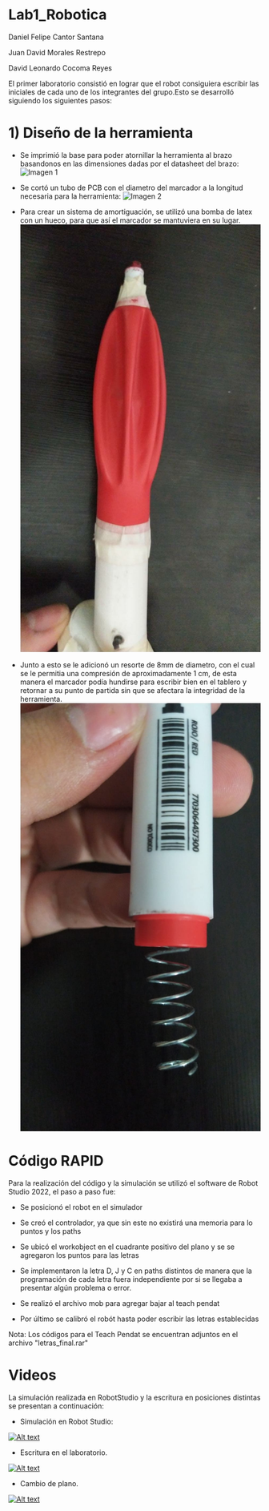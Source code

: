 # Lab1_Robotica

Daniel Felipe Cantor Santana

Juan David Morales Restrepo

David Leonardo Cocoma Reyes



El primer laboratorio consistió en lograr que el robot consiguiera escribir las iniciales de cada uno de los integrantes del grupo.Esto se desarrolló siguiendo los siguientes pasos:

# 1) Diseño de la herramienta
- Se imprimió la base para poder atornillar la herramienta al brazo basandonos en las dimensiones dadas por el datasheet del brazo:
![Imagen 1](https://github.com/Robotica-2022-I/Lab1_Robotica/blob/main/Base%20herramienta.jpeg)

- Se cortó un tubo de PCB con el diametro del marcador a la longitud necesaria para la herramienta:
![Imagen 2](https://github.com/Robotica-2022-I/Lab1_Robotica/blob/main/Tubo%20PBC.jpeg)

- Para crear un sistema de amortiguación, se utilizó una bomba de latex con un hueco, para que así el marcador se mantuviera en su lugar.
![Imagen 3](https://github.com/Robotica-2022-I/Lab1_Robotica/blob/main/Bomba.jpg)

- Junto a esto se le adicionó un resorte de 8mm de diametro, con el cual se le permitia una compresión de aproximadamente 1 cm, de esta manera el marcador podía hundirse para escribir bien en el tablero y retornar a su punto de partida sin que se afectara la integridad de la herramienta.
![Imagen 4](https://github.com/Robotica-2022-I/Lab1_Robotica/blob/main/Resorte.jpg)

# Código RAPID

Para la realización del código y la simulación se utilizó el software de Robot Studio 2022, el paso a paso fue:

- Se posicionó el robot en el simulador

- Se creó el controlador, ya que sin este no existirá una memoria para lo puntos y los paths

- Se ubicó el workobject en el cuadrante positivo del plano y se se agregaron los puntos para las letras

- Se implementaron la letra D, J y C en paths distintos de manera que la programación de cada letra fuera independiente por si se llegaba a presentar algún problema o error.

- Se realizó el archivo mob para agregar bajar al teach pendat

- Por último se calibró el robót hasta poder escribir las letras establecidas

Nota: Los códigos para el Teach Pendat se encuentran adjuntos en el archivo "letras_final.rar"

# Videos
La simulación realizada en RobotStudio  y  la escritura en  posiciones distintas se presentan a continuación:

- Simulación en Robot Studio:

[![Alt text](https://img.youtube.com/vi/_I5JrFPRCUo/0.jpg)](https://www.youtube.com/watch?v=_I5JrFPRCUo)

- Escritura en el laboratorio.

[![Alt text](https://img.youtube.com/vi/eHptf9mHE9Y/0.jpg)](https://youtube.com/shorts/eHptf9mHE9Y)

- Cambio de plano.

[![Alt text](https://img.youtube.com/vi/Glbab0HQlO8/0.jpg)](https://youtube.com/shorts/Glbab0HQlO8)

